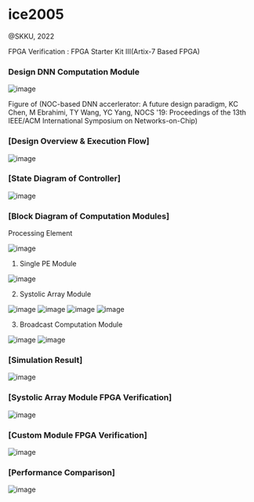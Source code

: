 # ice2005

@SKKU, 2022 

FPGA Verification : FPGA Starter Kit Ⅲ(Artix-7 Based FPGA)
### Design DNN Computation Module
![image](https://github.com/moonjayden/ice2005/assets/139466574/0c215bf9-8ae9-4ac6-9f8b-a9ca092b13df)

Figure of (NOC-based DNN accerlerator: A future design paradigm, KC Chen, M Ebrahimi, TY Wang, YC Yang, NOCS '19: Proceedings of the 13th IEEE/ACM International Symposium on Networks-on-Chip)


### [Design Overview & Execution Flow]
![image](https://github.com/moonjayden/ice2005/assets/139466574/dd615ba8-5af0-4aa9-b9ae-d3cbb7081964)

### [State Diagram of Controller]
![image](https://github.com/moonjayden/ice2005/assets/139466574/daf68146-b47a-4f48-b4dc-51a2a0e5af53)

### [Block Diagram of Computation Modules]

Processing Element

![image](https://github.com/moonjayden/ice2005/assets/139466574/65063c76-e46f-4643-9613-c67fb9f6e50b)



1. Single PE Module

![image](https://github.com/moonjayden/ice2005/assets/139466574/96b5ad7c-9781-4304-ad79-12c510710ab4)


2. Systolic Array Module
 
![image](https://github.com/moonjayden/ice2005/assets/139466574/718fed9f-1530-4ed6-a013-feebc519a21d)
![image](https://github.com/moonjayden/ice2005/assets/139466574/3c07124a-764c-4d3d-ba2e-0a4c7aa82328)
![image](https://github.com/moonjayden/ice2005/assets/139466574/5a6e0523-e2c7-4f82-bdbb-c89e9137dd4e)
![image](https://github.com/moonjayden/ice2005/assets/139466574/653ddfea-defd-4b2e-9173-2b35532a63ba)


3. Broadcast Computation Module

![image](https://github.com/moonjayden/ice2005/assets/139466574/e3c6d431-e6bc-4033-81e5-23a37f1d28c8)
![image](https://github.com/moonjayden/ice2005/assets/139466574/2d846791-55c0-4c08-996d-aa3b6c326e15)

### [Simulation Result]

![image](https://github.com/moonjayden/ice2005/assets/139466574/6b3b62b9-b9ba-4e62-9ee5-72ec52af0fb0)

### [Systolic Array Module FPGA Verification]

![image](https://github.com/moonjayden/ice2005/assets/139466574/5e0dcc38-ee66-40aa-8120-6163ae0fb4e0)

### [Custom Module FPGA Verification]

![image](https://github.com/moonjayden/ice2005/assets/139466574/654901aa-5602-4caf-9f67-c376759a940d)


### [Performance Comparison]

![image](https://github.com/moonjayden/ice2005/assets/139466574/97a0115f-ad3f-46a4-9e7c-b3d15c2a193a)

